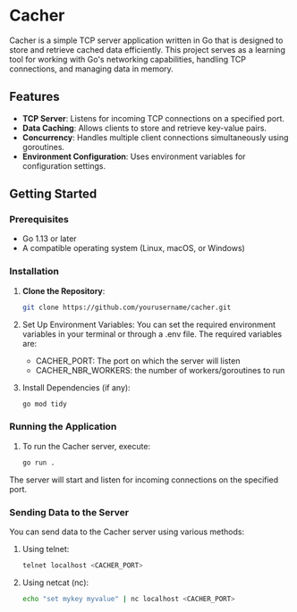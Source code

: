 # Cacher

Cacher is a simple TCP server application written in Go that is designed to store and retrieve cached data efficiently. This project serves as a learning tool for working with Go's networking capabilities, handling TCP connections, and managing data in memory.

## Features

- **TCP Server**: Listens for incoming TCP connections on a specified port.
- **Data Caching**: Allows clients to store and retrieve key-value pairs.
- **Concurrency**: Handles multiple client connections simultaneously using goroutines.
- **Environment Configuration**: Uses environment variables for configuration settings.

## Getting Started

### Prerequisites

- Go 1.13 or later
- A compatible operating system (Linux, macOS, or Windows)

### Installation

1. **Clone the Repository**:
   ```bash
   git clone https://github.com/yourusername/cacher.git
2. Set Up Environment Variables:
You can set the required environment variables in your terminal or through a .env file. The required variables are:
    - CACHER_PORT: The port on which the server will listen
    - CACHER_NBR_WORKERS: the number of workers/goroutines to run

3. Install Dependencies (if any):
    ```bash
    go mod tidy
### Running the Application
1. To run the Cacher server, execute:
    ```bash
    go run .
The server will start and listen for incoming connections on the specified port.

### Sending Data to the Server
You can send data to the Cacher server using various methods:
1. Using telnet:
    ```bash
    telnet localhost <CACHER_PORT>
2. Using netcat (nc):
    ```bash
    echo "set mykey myvalue" | nc localhost <CACHER_PORT>
